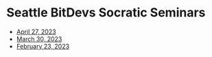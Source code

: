 # Seattle BitDevs Socratic Seminars

* [April 27, 2023](202304.md)
* [March 30, 2023](202303.md)
* [February 23, 2023](202302.md)
